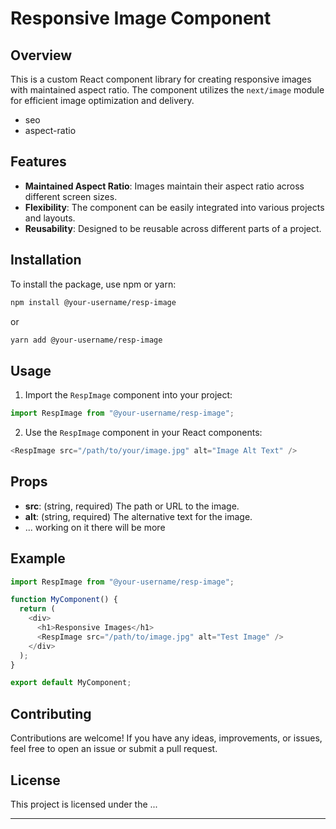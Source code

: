 # Responsive Image Component

## Overview

This is a custom React component library for creating responsive images with maintained aspect ratio. The component utilizes the `next/image` module for efficient image optimization and delivery.

- seo
- aspect-ratio

## Features

- **Maintained Aspect Ratio**: Images maintain their aspect ratio across different screen sizes.
- **Flexibility**: The component can be easily integrated into various projects and layouts.
- **Reusability**: Designed to be reusable across different parts of a project.

## Installation

To install the package, use npm or yarn:

```bash
npm install @your-username/resp-image
```
or
```bash
yarn add @your-username/resp-image
```

## Usage

1. Import the `RespImage` component into your project:

```javascript
import RespImage from "@your-username/resp-image";
```

2. Use the `RespImage` component in your React components:

```javascript
<RespImage src="/path/to/your/image.jpg" alt="Image Alt Text" />
```

## Props

- **src**: (string, required) The path or URL to the image.
- **alt**: (string, required) The alternative text for the image.
- ... working on it there will be more

## Example

```javascript
import RespImage from "@your-username/resp-image";

function MyComponent() {
  return (
    <div>
      <h1>Responsive Images</h1>
      <RespImage src="/path/to/image.jpg" alt="Test Image" />
    </div>
  );
}

export default MyComponent;
```

## Contributing

Contributions are welcome! If you have any ideas, improvements, or issues, feel free to open an issue or submit a pull request.

## License

This project is licensed under the ...

---